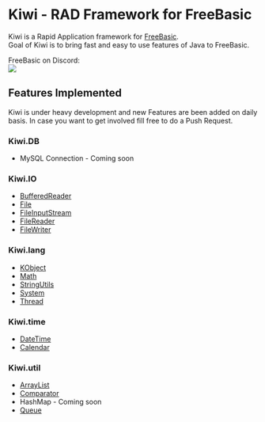 # Kiwi - RAD Framework for FreeBasic
Kiwi is a Rapid Application framework for [FreeBasic](https://github.com/freebasic/fbc). <br>
Goal of Kiwi is to bring fast and easy to use features of Java to FreeBasic.

FreeBasic on Discord:<br>
[![](https://dcbadge.vercel.app/api/server/286rSdK)](https://discord.gg/286rSdK)

## Features Implemented
Kiwi is under heavy development and new Features are been added on daily basis. In case you want to get involved fill free to do a Push Request.

### Kiwi.DB
* MySQL Connection - Coming soon

### Kiwi.IO
* [BufferedReader](https://github.com/nsiatras/kiwi/wiki/kiwi.io.BufferedReader)
* [File](https://github.com/nsiatras/kiwi/wiki/kiwi.io.File)
* [FileInputStream](https://github.com/nsiatras/kiwi/wiki/kiwi.io.FileInputStream)
* [FileReader](https://github.com/nsiatras/kiwi/wiki/kiwi.io.FileReader)
* [FileWriter](https://github.com/nsiatras/kiwi/wiki/kiwi.io.FileWriter)

### Kiwi.lang
* [KObject](https://github.com/nsiatras/kiwi/wiki/kiwi.lang.KObject)
* [Math](https://github.com/nsiatras/kiwi/wiki/kiwi.lang.Math)
* [StringUtils](https://github.com/nsiatras/kiwi/wiki/kiwi.lang.StringUtils)
* [System](https://github.com/nsiatras/kiwi/wiki/kiwi.lang.System)
* [Thread](https://github.com/nsiatras/kiwi/wiki/kiwi.lang.Thread)

### Kiwi.time
* [DateTime](https://github.com/nsiatras/kiwi/wiki/kiwi.time.DateTime)
* [Calendar](https://github.com/nsiatras/kiwi/wiki/kiwi.time.Calendar)

### Kiwi.util
* [ArrayList](https://github.com/nsiatras/kiwi/wiki/kiwi.util.ArrayList)
* [Comparator](https://github.com/nsiatras/kiwi/wiki/kiwi.util.Comparator)
* HashMap - Coming soon
* [Queue](https://github.com/nsiatras/kiwi/wiki/kiwi.util.Queue)
